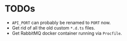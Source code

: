 # TODOs

 * `API_PORT` can probably be renamed to `PORT` now.
 * Get rid of all the old custom `*.d.ts` files.
 * Get RabbitMQ docker container running via `Procfile`.
